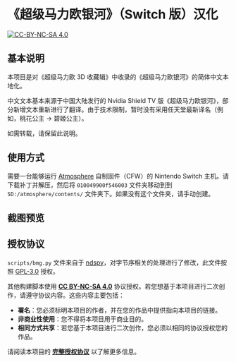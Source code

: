 # 《超级马力欧银河》（Switch 版）汉化

[![CC-BY-NC-SA 4.0](https://mirrors.creativecommons.org/presskit/buttons/88x31/svg/by-nc-sa.svg)](https://creativecommons.org/licenses/by-nc-sa/4.0/legalcode)

## 基本说明

本项目是对《超级马力欧 3D 收藏辑》中收录的《超级马力欧银河》的简体中文本地化。

中文文本基本来源于中国大陆发行的 Nvidia Shield TV 版《超级马力欧银河》，部分新增文本重新进行了翻译。由于技术限制，暂时没有采用任天堂最新译名（例如，桃花公主 → 碧姬公主）。

如需转载，请保留此说明。

## 使用方式

需要一台能够运行 [Atmosphere](https://github.com/Atmosphere-NX/Atmosphere) 自制固件（CFW）的 Nintendo Switch 主机。请下载补丁并解压，然后将 `010049900f546003` 文件夹移动到到 `SD:/atmosphere/contents/` 文件夹下。如果没有这个文件夹，请手动创建。

## 截图预览

## 授权协议

`scripts/bmg.py` 文件来自于 [ndspy](https://github.com/RoadrunnerWMC/ndspy)，对字节序相关的处理进行了修改，此文件按照 [GPL-3.0](LICENSE.ndspy.txt) 授权。

其他构建脚本使用 **[CC BY-NC-SA 4.0](https://creativecommons.org/licenses/by-nc-sa/4.0/legalcode)** 协议授权。若您想基于本项目进行二次创作，请遵守协议内容。这些内容主要包括：

- **署名**：您必须标明本项目的作者，并在您的作品中提供指向本项目的链接。
- **非商业性使用**：您不得将本项目用于商业目的。
- **相同方式共享**：若您基于本项目进行二次创作，您必须以相同的协议授权您的作品。

请阅读本项目的 **[完整授权协议](LICENSE.txt)** 以了解更多信息。
